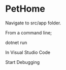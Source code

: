 # PetHome

Navigate to src/app folder. 

From a command line;

  dotnet run
  
In Visual Studio Code 

  Start Debugging
